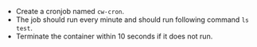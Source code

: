 - Create a cronjob named `cw-cron`.
- The job should run every minute and should run following command `ls test`.
- Terminate the container within 10 seconds if it does not run.